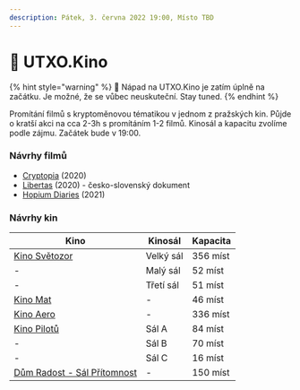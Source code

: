 ```yaml
---
description: Pátek, 3. června 2022 19:00, Místo TBD
---
```


# 🍿 UTXO.Kino

{% hint style="warning" %}
🚧 Nápad na UTXO.Kino je zatím úplně na začátku. Je možné, že se vůbec neuskuteční. Stay tuned.&#x20;
{% endhint %}

Promítání filmů s kryptoměnovou tématikou v jednom z pražských kin. Půjde o kratší akci na cca 2-3h s promítáním 1-2 filmů. Kinosál a kapacitu zvolíme podle zájmu. Začátek bude v 19:00.

### Návrhy filmů

* [Cryptopia](https://www.imdb.com/title/tt9203586/) (2020)
* [Libertas](https://www.csfd.cz/film/926287-libertas/prehled/) (2020) - česko-slovenský dokument
* [Hopium Diaries](https://www.youtube.com/watch?v=v1Z5BnBuFyE) (2021)

### Návrhy kin

| Kino                                                                                | Kinosál   | Kapacita |
| ----------------------------------------------------------------------------------- | --------- | -------- |
| [Kino Světozor](https://www.kinosvetozor.cz)                                        | Velký sál | 356 míst |
| -                                                                                   | Malý sál  | 52 míst  |
| -                                                                                   | Třetí sál | 51 míst  |
| [Kino Mat](http://www.mat.cz/kino/)                                                 | -         | 46 míst  |
| [Kino Aero](https://www.kinoaero.cz)                                                | -         | 336 míst |
| [Kino Pilotů](https://kinopilotu.cz)                                                | Sál A     | 84 míst  |
| -                                                                                   | Sál B     | 70 míst  |
| -                                                                                   | Sál C     | 16 míst  |
| [Dům Radost - Sál Přítomnost ](https://www.dumradost.cz/cs/pronajem/sal-pritomnost) | -         | 150 míst |
